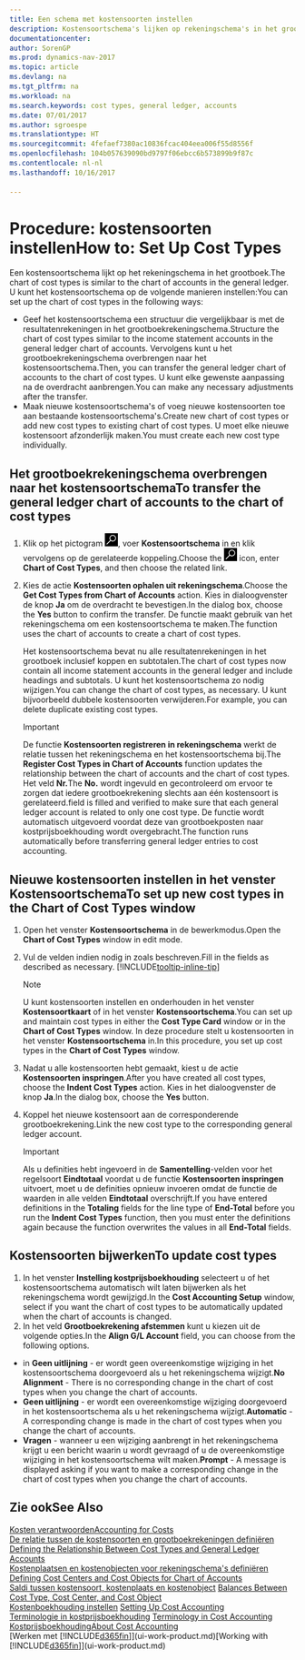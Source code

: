 ```yaml
---
title: Een schema met kostensoorten instellen
description: Kostensoortschema's lijken op rekeningschema's in het grootboek.
documentationcenter: 
author: SorenGP
ms.prod: dynamics-nav-2017
ms.topic: article
ms.devlang: na
ms.tgt_pltfrm: na
ms.workload: na
ms.search.keywords: cost types, general ledger, accounts
ms.date: 07/01/2017
ms.author: sgroespe
ms.translationtype: HT
ms.sourcegitcommit: 4fefaef7380ac10836fcac404eea006f55d8556f
ms.openlocfilehash: 104b057639090bd9797f06ebcc6b573899b9f87c
ms.contentlocale: nl-nl
ms.lasthandoff: 10/16/2017

---
```

# <a name="how-to-set-up-cost-types"></a><span data-ttu-id="6aad4-103">Procedure: kostensoorten instellen</span><span class="sxs-lookup"><span data-stu-id="6aad4-103">How to: Set Up Cost Types</span></span>
<span data-ttu-id="6aad4-104">Een kostensoortschema lijkt op het rekeningschema in het grootboek.</span><span class="sxs-lookup"><span data-stu-id="6aad4-104">The chart of cost types is similar to the chart of accounts in the general ledger.</span></span> <span data-ttu-id="6aad4-105">U kunt het kostensoortschema op de volgende manieren instellen:</span><span class="sxs-lookup"><span data-stu-id="6aad4-105">You can set up the chart of cost types in the following ways:</span></span>  

-   <span data-ttu-id="6aad4-106">Geef het kostensoortschema een structuur die vergelijkbaar is met de resultatenrekeningen in het grootboekrekeningschema.</span><span class="sxs-lookup"><span data-stu-id="6aad4-106">Structure the chart of cost types similar to the income statement accounts in the general ledger chart of accounts.</span></span> <span data-ttu-id="6aad4-107">Vervolgens kunt u het grootboekrekeningschema overbrengen naar het kostensoortschema.</span><span class="sxs-lookup"><span data-stu-id="6aad4-107">Then, you can transfer the general ledger chart of accounts to the chart of cost types.</span></span> <span data-ttu-id="6aad4-108">U kunt elke gewenste aanpassing na de overdracht aanbrengen.</span><span class="sxs-lookup"><span data-stu-id="6aad4-108">You can make any necessary adjustments after the transfer.</span></span>  
-   <span data-ttu-id="6aad4-109">Maak nieuwe kostensoortschema's of voeg nieuwe kostensoorten toe aan bestaande kostensoortschema's.</span><span class="sxs-lookup"><span data-stu-id="6aad4-109">Create new chart of cost types or add new cost types to existing chart of cost types.</span></span> <span data-ttu-id="6aad4-110">U moet elke nieuwe kostensoort afzonderlijk maken.</span><span class="sxs-lookup"><span data-stu-id="6aad4-110">You must create each new cost type individually.</span></span>  

## <a name="to-transfer-the-general-ledger-chart-of-accounts-to-the-chart-of-cost-types"></a><span data-ttu-id="6aad4-111">Het grootboekrekeningschema overbrengen naar het kostensoortschema</span><span class="sxs-lookup"><span data-stu-id="6aad4-111">To transfer the general ledger chart of accounts to the chart of cost types</span></span>  
1.  <span data-ttu-id="6aad4-112">Klik op het pictogram ![Zoeken naar pagina of rapport](media/ui-search/search_small.png "pictogram Zoeken naar pagina of rapport"), voer **Kostensoortschema** in en klik vervolgens op de gerelateerde koppeling.</span><span class="sxs-lookup"><span data-stu-id="6aad4-112">Choose the ![Search for Page or Report](media/ui-search/search_small.png "Search for Page or Report icon") icon, enter **Chart of Cost Types**, and then choose the related link.</span></span>  
2.  <span data-ttu-id="6aad4-113">Kies de actie **Kostensoorten ophalen uit rekeningschema**.</span><span class="sxs-lookup"><span data-stu-id="6aad4-113">Choose the **Get Cost Types from Chart of Accounts** action.</span></span> <span data-ttu-id="6aad4-114">Kies in dialoogvenster de knop **Ja** om de overdracht te bevestigen.</span><span class="sxs-lookup"><span data-stu-id="6aad4-114">In the dialog box, choose the **Yes** button to confirm the transfer.</span></span> <span data-ttu-id="6aad4-115">De functie maakt gebruik van het rekeningschema om een kostensoortschema te maken.</span><span class="sxs-lookup"><span data-stu-id="6aad4-115">The function uses the chart of accounts to create a chart of cost types.</span></span>  

    <span data-ttu-id="6aad4-116">Het kostensoortschema bevat nu alle resultatenrekeningen in het grootboek inclusief koppen en subtotalen.</span><span class="sxs-lookup"><span data-stu-id="6aad4-116">The chart of cost types now contain all income statement accounts in the general ledger and include headings and subtotals.</span></span> <span data-ttu-id="6aad4-117">U kunt het kostensoortschema zo nodig wijzigen.</span><span class="sxs-lookup"><span data-stu-id="6aad4-117">You can change the chart of cost types, as necessary.</span></span> <span data-ttu-id="6aad4-118">U kunt bijvoorbeeld dubbele kostensoorten verwijderen.</span><span class="sxs-lookup"><span data-stu-id="6aad4-118">For example, you can delete duplicate existing cost types.</span></span>  

    > [!IMPORTANT]  
    >  <span data-ttu-id="6aad4-119">De functie **Kostensoorten registreren in rekeningschema** werkt de relatie tussen het rekeningschema en het kostensoortschema bij.</span><span class="sxs-lookup"><span data-stu-id="6aad4-119">The **Register Cost Types in Chart of Accounts** function updates the relationship between the chart of accounts and the chart of cost types.</span></span> <span data-ttu-id="6aad4-120">Het veld **Nr.**</span><span class="sxs-lookup"><span data-stu-id="6aad4-120">The **No.**</span></span> <span data-ttu-id="6aad4-121">wordt ingevuld en gecontroleerd om ervoor te zorgen dat iedere grootboekrekening slechts aan één kostensoort is gerelateerd.</span><span class="sxs-lookup"><span data-stu-id="6aad4-121">field is filled and verified to make sure that each general ledger account is related to only one cost type.</span></span> <span data-ttu-id="6aad4-122">De functie wordt automatisch uitgevoerd voordat deze van grootboekposten naar kostprijsboekhouding wordt overgebracht.</span><span class="sxs-lookup"><span data-stu-id="6aad4-122">The function runs automatically before transferring general ledger entries to cost accounting.</span></span>  

## <a name="to-set-up-new-cost-types-in-the-chart-of-cost-types-window"></a><span data-ttu-id="6aad4-123">Nieuwe kostensoorten instellen in het venster Kostensoortschema</span><span class="sxs-lookup"><span data-stu-id="6aad4-123">To set up new cost types in the Chart of Cost Types window</span></span>  
1.  <span data-ttu-id="6aad4-124">Open het venster **Kostensoortschema** in de bewerkmodus.</span><span class="sxs-lookup"><span data-stu-id="6aad4-124">Open the **Chart of Cost Types** window in edit mode.</span></span>  
2.  <span data-ttu-id="6aad4-125">Vul de velden indien nodig in zoals beschreven.</span><span class="sxs-lookup"><span data-stu-id="6aad4-125">Fill in the fields as described as necessary.</span></span> [!INCLUDE[tooltip-inline-tip](includes/tooltip-inline-tip_md.md)]

    > [!NOTE]  
    >  <span data-ttu-id="6aad4-126">U kunt kostensoorten instellen en onderhouden in het venster **Kostensoortkaart** of in het venster **Kostensoortschema**.</span><span class="sxs-lookup"><span data-stu-id="6aad4-126">You can set up and maintain cost types in either the **Cost Type Card** window or in the **Chart of Cost Types** window.</span></span> <span data-ttu-id="6aad4-127">In deze procedure stelt u kostensoorten in het venster **Kostensoortschema** in.</span><span class="sxs-lookup"><span data-stu-id="6aad4-127">In this procedure, you set up cost types in the **Chart of Cost Types** window.</span></span>

3.  <span data-ttu-id="6aad4-128">Nadat u alle kostensoorten hebt gemaakt, kiest u de actie **Kostensoorten inspringen**.</span><span class="sxs-lookup"><span data-stu-id="6aad4-128">After you have created all cost types, choose the **Indent Cost Types** action.</span></span> <span data-ttu-id="6aad4-129">Kies in het dialoogvenster de knop **Ja**.</span><span class="sxs-lookup"><span data-stu-id="6aad4-129">In the dialog box, choose the **Yes** button.</span></span>  
4.  <span data-ttu-id="6aad4-130">Koppel het nieuwe kostensoort aan de corresponderende grootboekrekening.</span><span class="sxs-lookup"><span data-stu-id="6aad4-130">Link the new cost type to the corresponding general ledger account.</span></span>  

    > [!IMPORTANT]  
    >  <span data-ttu-id="6aad4-131">Als u definities hebt ingevoerd in de **Samentelling**-velden voor het regelsoort **Eindtotaal** voordat u de functie **Kostensoorten inspringen** uitvoert, moet u de definities opnieuw invoeren omdat de functie de waarden in alle velden **Eindtotaal** overschrijft.</span><span class="sxs-lookup"><span data-stu-id="6aad4-131">If you have entered definitions in the **Totaling** fields for the line type of **End-Total** before you run the **Indent Cost Types** function, then you must enter the definitions again because the function overwrites the values in all **End-Total** fields.</span></span>  

## <a name="to-update-cost-types"></a><span data-ttu-id="6aad4-132">Kostensoorten bijwerken</span><span class="sxs-lookup"><span data-stu-id="6aad4-132">To update cost types</span></span>  
1.  <span data-ttu-id="6aad4-133">In het venster **Instelling kostprijsboekhouding** selecteert u of het kostensoortschema automatisch wilt laten bijwerken als het rekeningschema wordt gewijzigd.</span><span class="sxs-lookup"><span data-stu-id="6aad4-133">In the **Cost Accounting Setup** window, select if you want the chart of cost types to be automatically updated when the chart of accounts is changed.</span></span>  
2.  <span data-ttu-id="6aad4-134">In het veld **Grootboekrekening afstemmen** kunt u kiezen uit de volgende opties.</span><span class="sxs-lookup"><span data-stu-id="6aad4-134">In the **Align G/L Account** field, you can choose from the following options.</span></span>  

- <span data-ttu-id="6aad4-135">in **Geen uitlijning** - er wordt geen overeenkomstige wijziging in het kostensoortschema doorgevoerd als u het rekeningschema wijzigt.</span><span class="sxs-lookup"><span data-stu-id="6aad4-135">**No Alignment** - There is no corresponding change in the chart of cost types when you change the chart of accounts.</span></span>  
- <span data-ttu-id="6aad4-136">**Geen uitlijning** - er wordt een overeenkomstige wijziging doorgevoerd in het kostensoortschema als u het rekeningschema wijzigt.</span><span class="sxs-lookup"><span data-stu-id="6aad4-136">**Automatic** - A corresponding change is made in the chart of cost types when you change the chart of accounts.</span></span>  
- <span data-ttu-id="6aad4-137">**Vragen** - wanneer u een wijziging aanbrengt in het rekeningschema krijgt u een bericht waarin u wordt gevraagd of u de overeenkomstige wijziging in het kostensoortschema wilt maken.</span><span class="sxs-lookup"><span data-stu-id="6aad4-137">**Prompt** - A message is displayed asking if you want to make a corresponding change in the chart of cost types when you change the chart of accounts.</span></span>  

## <a name="see-also"></a><span data-ttu-id="6aad4-138">Zie ook</span><span class="sxs-lookup"><span data-stu-id="6aad4-138">See Also</span></span>  
[<span data-ttu-id="6aad4-139">Kosten verantwoorden</span><span class="sxs-lookup"><span data-stu-id="6aad4-139">Accounting for Costs</span></span>](finance-manage-cost-accounting.md)  
<span data-ttu-id="6aad4-140">[De relatie tussen de kostensoorten en grootboekrekeningen definiëren](finance-defining-the-relationship-between-cost-types-and-general-ledger-accounts.md) </span><span class="sxs-lookup"><span data-stu-id="6aad4-140">[Defining the Relationship Between Cost Types and General Ledger Accounts](finance-defining-the-relationship-between-cost-types-and-general-ledger-accounts.md) </span></span>  
<span data-ttu-id="6aad4-141">[Kostenplaatsen en kostenobjecten voor rekeningschema's definiëren](finance-defining-cost-centers-and-cost-objects-for-chart-of-accounts.md) </span><span class="sxs-lookup"><span data-stu-id="6aad4-141">[Defining Cost Centers and Cost Objects for Chart of Accounts](finance-defining-cost-centers-and-cost-objects-for-chart-of-accounts.md) </span></span>  
<span data-ttu-id="6aad4-142">[Saldi tussen kostensoort, kostenplaats en kostenobject](finance-balances-between-cost-type-cost-center-and-cost-object.md) </span><span class="sxs-lookup"><span data-stu-id="6aad4-142">[Balances Between Cost Type, Cost Center, and Cost Object](finance-balances-between-cost-type-cost-center-and-cost-object.md) </span></span>  
<span data-ttu-id="6aad4-143">[Kostenboekhouding instellen](finance-set-up-cost-accounting.md) </span><span class="sxs-lookup"><span data-stu-id="6aad4-143">[Setting Up Cost Accounting](finance-set-up-cost-accounting.md) </span></span>  
<span data-ttu-id="6aad4-144">[Terminologie in kostprijsboekhouding](finance-terminology-in-cost-accounting.md) </span><span class="sxs-lookup"><span data-stu-id="6aad4-144">[Terminology in Cost Accounting](finance-terminology-in-cost-accounting.md) </span></span>  
[<span data-ttu-id="6aad4-145">Kostprijsboekhouding</span><span class="sxs-lookup"><span data-stu-id="6aad4-145">About Cost Accounting</span></span>](finance-about-cost-accounting.md)  
<span data-ttu-id="6aad4-146">[Werken met [!INCLUDE[d365fin](includes/d365fin_md.md)]](ui-work-product.md)</span><span class="sxs-lookup"><span data-stu-id="6aad4-146">[Working with [!INCLUDE[d365fin](includes/d365fin_md.md)]](ui-work-product.md)</span></span>

